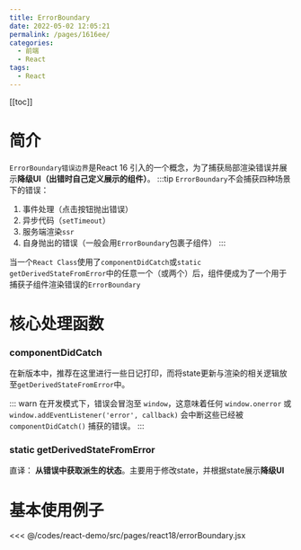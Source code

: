 ```yaml
---
title: ErrorBoundary
date: 2022-05-02 12:05:21
permalink: /pages/1616ee/
categories:
  - 前端
  - React
tags:
  - React
---
```


[[toc]]

# 简介

`ErrorBoundary错误边界`是React 16 引入的一个概念，为了捕获局部渲染错误并展示**降级UI（出错时自己定义展示的组件）**。
:::tip
`ErrorBoundary`不会捕获四种场景下的错误：
1. 事件处理（点击按钮抛出错误）
2. 异步代码（`setTimeout`）
3. 服务端渲染`ssr`
4. 自身抛出的错误（一般会用`ErrorBoundary`包裹子组件）
:::

当一个`React Class`使用了`componentDidCatch`或`static getDerivedStateFromError`中的任意一个（或两个）后，组件便成为了一个用于捕获子组件渲染错误的`ErrorBoundary`

# 核心处理函数

### componentDidCatch

在新版本中，推荐在这里进行一些日记打印，而将state更新与渲染的相关逻辑放至`getDerivedStateFromError`中。

::: warn
在开发模式下，错误会冒泡至 `window`，这意味着任何 `window.onerror` 或 `window.addEventListener('error', callback)` 会中断这些已经被 `componentDidCatch()` 捕获的错误。
:::


### static getDerivedStateFromError

直译： **从错误中获取派生的状态**。主要用于修改state，并根据state展示**降级UI**

# 基本使用例子

<<< @/codes/react-demo/src/pages/react18/errorBoundary.jsx